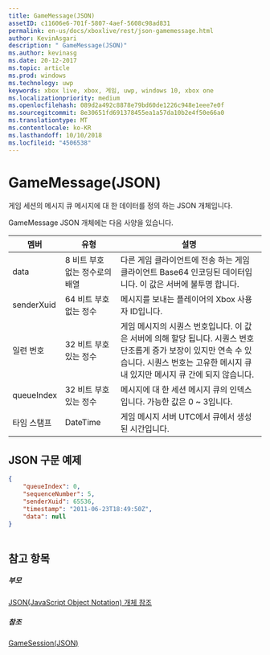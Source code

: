```yaml
---
title: GameMessage(JSON)
assetID: c11606e6-701f-5807-4aef-5608c98ad831
permalink: en-us/docs/xboxlive/rest/json-gamemessage.html
author: KevinAsgari
description: " GameMessage(JSON)"
ms.author: kevinasg
ms.date: 20-12-2017
ms.topic: article
ms.prod: windows
ms.technology: uwp
keywords: xbox live, xbox, 게임, uwp, windows 10, xbox one
ms.localizationpriority: medium
ms.openlocfilehash: 089d2a492c8878e79bd60de1226c948e1eee7e0f
ms.sourcegitcommit: 8e30651fd691378455ea1a57da10b2e4f50e66a0
ms.translationtype: MT
ms.contentlocale: ko-KR
ms.lasthandoff: 10/10/2018
ms.locfileid: "4506538"
---
```

# <a name="gamemessage-json"></a>GameMessage(JSON)
게임 세션의 메시지 큐 메시지에 대 한 데이터를 정의 하는 JSON 개체입니다. 
<a id="ID4EN"></a>

  
 
GameMessage JSON 개체에는 다음 사양을 있습니다.
 
| 멤버| 유형| 설명| 
| --- | --- | --- | 
| data| 8 비트 부호 없는 정수로의 배열| 다른 게임 클라이언트에 전송 하는 게임 클라이언트 Base64 인코딩된 데이터입니다. 이 값은 서버에 불투명 합니다. | 
| senderXuid| 64 비트 부호 없는 정수| 메시지를 보내는 플레이어의 Xbox 사용자 ID입니다. | 
| 일련 번호| 32 비트 부호 있는 정수| 게임 메시지의 시퀀스 번호입니다. 이 값은 서버에 의해 할당 됩니다. 시퀀스 번호 단조롭게 증가 보장이 있지만 연속 수 있습니다. 시퀀스 번호는 고유한 메시지 큐 내 있지만 메시지 큐 간에 되지 않습니다. | 
| queueIndex| 32 비트 부호 있는 정수| 메시지에 대 한 세션 메시지 큐의 인덱스입니다. 가능한 값은 0 ~ 3입니다.| 
| 타임 스탬프| DateTime| 게임 메시지 서버 UTC에서 큐에서 생성 된 시간입니다. | 
  
<a id="ID4ERC"></a>

 
## <a name="sample-json-syntax"></a>JSON 구문 예제
 

```json
{
    "queueIndex": 0,
    "sequenceNumber": 5,
    "senderXuid": 65536,
    "timestamp": "2011-06-23T18:49:50Z",
    "data": null
}
    
```

  
<a id="ID4E1C"></a>

 
## <a name="see-also"></a>참고 항목
 
<a id="ID4E3C"></a>

 
##### <a name="parent"></a>부모 

[JSON(JavaScript Object Notation) 개체 참조](atoc-xboxlivews-reference-json.md)

  
<a id="ID4EGD"></a>

 
##### <a name="reference"></a>참조 

[GameSession(JSON)](json-gamesession.md)

   